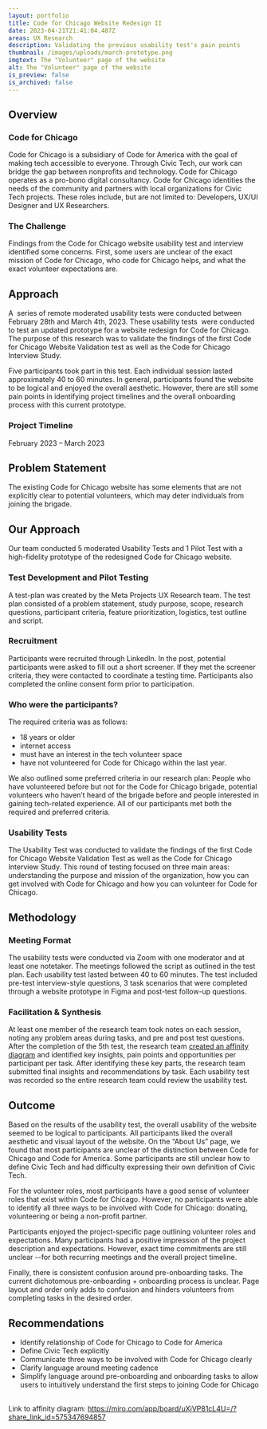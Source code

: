 ```yaml
---
layout: portfolio
title: Code for Chicago Website Redesign II
date: 2023-04-21T21:41:04.487Z
areas: UX Research
description: Validating the previous usability test's pain points
thumbnail: /images/uploads/march-prototype.png
imgtext: The "Volunteer" page of the website
alt: The "Volunteer" page of the website
is_preview: false
is_archived: false
---
```

## Overview

### Code for Chicago

Code for Chicago is a subsidiary of Code for America with the goal of making tech accessible to everyone. Through Civic Tech, our work can bridge the gap between nonprofits and technology. Code for Chicago operates as a pro-bono digital consultancy. Code for Chicago identities the needs of the community and partners with local organizations for Civic Tech projects. These roles include, but are not limited to: Developers, UX/UI Designer and UX Researchers.

### The Challenge

Findings from the Code for Chicago website usability test and interview identified some concerns. First, some users are unclear of the exact mission of Code for Chicago, who code for Chicago helps, and what the exact volunteer expectations are. 

## Approach

A  series of remote moderated usability tests were conducted between February 28th and March 4th, 2023. These usability tests  were conducted to test an updated prototype for a website redesign for Code for Chicago. The purpose of this research was to validate the findings of the first Code for Chicago Website Validation test as well as the Code for Chicago Interview Study. 

Five participants took part in this test. Each individual session lasted approximately 40 to 60 minutes. In general, participants found the website to be logical and enjoyed the overall aesthetic. However, there are still some pain points in identifying project timelines and the overall onboarding process with this current prototype. 

### Project Timeline

February 2023 – March 2023

## Problem Statement

The existing Code for Chicago website has some elements that are not explicitly clear to potential volunteers, which may deter individuals from joining the brigade. 

## Our Approach

Our team conducted 5 moderated Usability Tests and 1 Pilot Test with a high-fidelity prototype of the redesigned Code for Chicago website.

### Test Development and Pilot Testing

A test-plan was created by the Meta Projects UX Research team. The test plan consisted of a problem statement, study purpose, scope, research questions, participant criteria, feature prioritization, logistics, test outline and script. 

### Recruitment

Participants were recruited through LinkedIn. In the post, potential participants were asked to fill out a short screener. If they met the screener criteria, they were contacted to coordinate a testing time. Participants also completed the online consent form prior to participation.

### Who were the participants?

The required criteria was as follows: 

* 18 years or older
* internet access
* must have an interest in the tech volunteer space 
* have not volunteered for Code for Chicago within the last year. 

We also outlined some preferred criteria in our research plan: People who have volunteered before but not for the Code for Chicago brigade, potential volunteers who haven’t heard of the brigade before and people interested in gaining tech-related experience. All of our participants met both the required and preferred criteria.

### Usability Tests

The Usability Test was conducted to validate the findings of the first Code for Chicago Website Validation Test as well as the Code for Chicago Interview Study. This round of testing focused on three main areas: understanding the purpose and mission of the organization, how you can get involved with Code for Chicago and how you can volunteer for Code for Chicago.

## Methodology

### Meeting Format

The usability tests were conducted via Zoom with one moderator and at least one notetaker. The meetings followed the script as outlined in the test plan. Each usability test lasted between 40 to 60 minutes. The test included pre-test interview-style questions, 3 task scenarios that were completed through a website prototype in Figma and post-test follow-up questions. 

### Facilitation & Synthesis

At least one member of the research team took notes on each session, noting any problem areas during tasks, and pre and post test questions. After the completion of the 5th test, the research team [created an affinity diagram](https://miro.com/app/board/uXjVP81cL4U=/?share_link_id=575347694857) and identified key insights, pain points and opportunities per participant per task. After identifying these key parts, the research team submitted final insights and recommendations by task. Each usability test was recorded so the entire research team could review the usability test.

## Outcome

Based on the results of the usability test, the overall usability of the website seemed to be logical to participants. All participants liked the overall aesthetic and visual layout of the website. On the “About Us” page, we found that most participants are unclear of the distinction between Code for Chicago and Code for America. Some participants are still unclear how to define Civic Tech and had difficulty expressing their own definition of Civic Tech.

For the volunteer roles, most participants have a good sense of volunteer roles that exist within Code for Chicago. However, no participants were able to identify all three ways to be involved with Code for Chicago: donating, volunteering or being a non-profit partner. 

Participants enjoyed the project-specific page outlining volunteer roles and expectations. Many participants had a positive impression of the project description and expectations. However, exact time commitments are still unclear --for both recurring meetings and the overall project timeline. 

Finally, there is consistent confusion around pre-onboarding tasks. The current dichotomous pre-onboarding + onboarding process is unclear. Page layout and order only adds to confusion and hinders volunteers from completing tasks in the desired order.

## Recommendations

* Identify relationship of Code for Chicago to Code for America
* Define Civic Tech explicitly
* Communicate three ways to be involved with Code for Chicago clearly
* Clarify language around meeting cadence
* Simplify language around pre-onboarding and onboarding tasks to allow users to intuitively understand the first steps to joining Code for Chicago

\
Link to affinity diagram: <https://miro.com/app/board/uXjVP81cL4U=/?share_link_id=575347694857>
